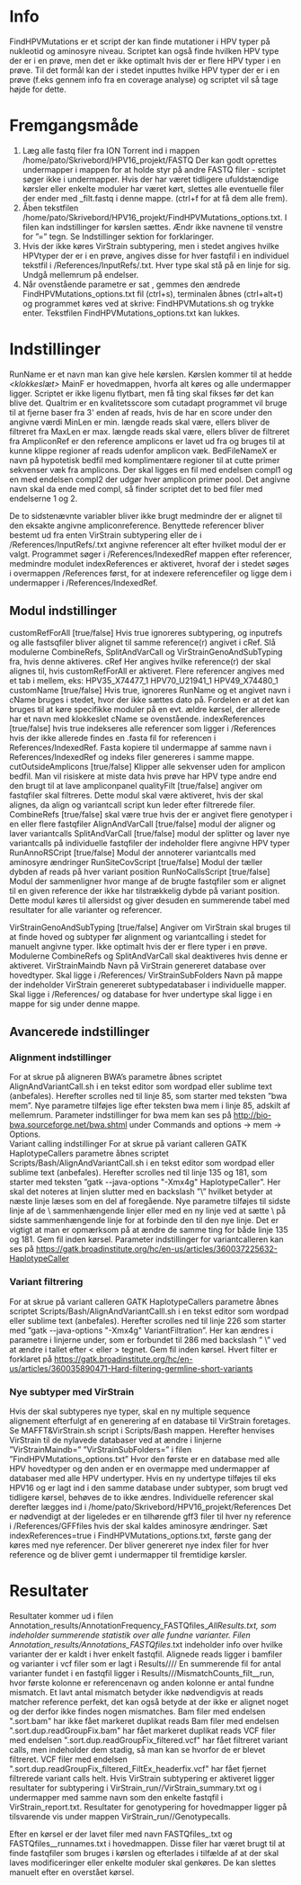 # Info
FindHPVMutations er et script der kan finde mutationer i HPV typer på nukleotid og aminosyre niveau. Scriptet kan også finde hvilken HPV type der er i en prøve, men det er ikke optimalt hvis der er flere HPV typer i en prøve. Til det formål kan der i stedet inputtes hvilke HPV typer der er i en prøve (f.eks gennem info fra en coverage analyse) og scriptet vil så tage højde for dette.

# Fremgangsmåde
1. Læg alle fastq filer fra ION Torrent ind i mappen /home/pato/Skrivebord/HPV16_projekt/FASTQ
Der kan godt oprettes undermapper i mappen for at holde styr på andre FASTQ filer - scriptet søger ikke i undermapper. Hvis der har været tidligere ufuldstændige kørsler eller enkelte moduler har været kørt, slettes alle eventuelle filer der ender med _filt.fastq i denne mappe. (ctrl+f for at få dem alle frem). 
2. Åben tekstfilen /home/pato/Skrivebord/HPV16_projekt/FindHPVMutations_options.txt. I filen kan indstillinger for kørslen sættes. Ændr ikke navnene til venstre for ”=” tegn. Se Indstillinger sektion for forklaringer. 
3. Hvis der ikke køres VirStrain subtypering, men i stedet angives hvilke HPVtyper der er i en prøve, angives disse for hver fastqfil i en individuel tekstfil i /References/InputRefs/<fastqnavn>.txt. Hver type skal stå på en linje for sig. Undgå mellemrum på endelser.
4. Når ovenstående parametre er sat , gemmes den ændrede FindHPVMutations_options.txt fil (ctrl+s), terminalen åbnes (ctrl+alt+t) og programmet køres ved at skrive: FindHPVMutations.sh og trykke enter. Tekstfilen FindHPVMutations_options.txt kan lukkes. 

# Indstillinger
RunName er et navn man kan give hele kørslen. Kørslen kommer til at hedde <RunName>_<klokkeslæt>_<dato>
MainF er hovedmappen, hvorfa alt køres og alle undermapper ligger. Scriptet er ikke ligenu flytbart, men få ting skal fikses før det kan blive det. 
Qualtrim er en kvalitetsscore som cutadapt programmet vil bruge til at fjerne baser fra 3' enden af reads, hvis de har en score under den angivne værdi
MinLen er min. længde reads skal være, ellers bliver de filtreret fra
MaxLen er max. længde reads skal være, ellers bliver de filtreret fra
AmpliconRef er den reference amplicons er lavet ud fra og bruges til at kunne klippe regioner af reads udenfor amplicon væk. 
BedFileNameX er navn på hypotetisk bedfil med komplimentære regioner til at cutte primer sekvenser væk fra amplicons. Der skal ligges en fil med endelsen compl1 og en med endelsen compl2 der udgør hver amplicon primer pool. Det angivne navn skal da ende med compl, så finder scriptet det to bed filer med endelserne 1 og 2. 

De to sidstenævnte variabler bliver ikke brugt medmindre der er alignet til den eksakte angivne ampliconreference. 
Benyttede referencer bliver bestemt ud fra enten VirStrain subtypering eller de i /References/InputRefs/<fastqnavn>.txt angivne referencer alt efter hvilket modul der er valgt. Programmet søger i /References/IndexedRef mappen efter referencer, medmindre modulet indexReferences er aktiveret, hvoraf der i stedet søges i overmappen /References først, for at indexere referencefiler og ligge dem i undermapper i /References/IndexedRef.

## Modul indstillinger
customRefForAll [true/false] Hvis true ignoreres subtypering, og inputrefs og alle fastsqfiler bliver alignet til samme reference(r) angivet i cRef. Slå modulerne CombineRefs, SplitAndVarCall og VirStrainGenoAndSubTyping fra, hvis denne aktiveres.
cRef Her angives hvilke reference(r) der skal alignes til, hvis customRefForAll er aktiveret. Flere referencer angives med et tab i mellem, eks: 
HPV35_X74477_1	HPV70_U21941_1	HPV49_X74480_1
customName [true/false] Hvis true, ignoreres RunName og et angivet navn i cName bruges i stedet, hvor der ikke sættes dato på. Fordelen er at det kan bruges til at køre specifikke moduler på en evt. ældre kørsel, der allerede har et navn med klokkeslet
cName se ovenstående.
indexReferences [true/false] hvis true indekseres alle referencer som ligger i /References hvis der ikke allerede findes en .fasta fil for referencen i References/IndexedRef. Fasta kopiere til undermappe af samme navn i References/IndexedRef og indeks filer genereres i samme mappe.
cutOutsideAmplicons [true/false] Klipper alle sekvenser uden for amplicon bedfil. Man vil risiskere at miste data hvis prøve har HPV type andre end den brugt til at lave ampliconpanel
qualityFilt [true/false]  angiver om fastqfiler skal filtreres. Dette modul skal være aktiveret, hvis der skal alignes, da align og variantcall script kun leder efter filtrerede filer. 
CombineRefs [true/false] skal være true hvis der er angivet flere genotyper i en eller flere fastqfiler
AlignAndVarCall [true/false] modul der aligner og laver variantcalls
SplitAndVarCall [true/false] modul der splitter og laver nye variantcalls på individuelle fastqfiler der indeholder flere angivne HPV typer 
RunAnnoRSCript [true/false] Modul der annoterer variantcalls med aminosyre ændringer
RunSiteCovScript  [true/false] Modul der tæller dybden af reads på hver variant position 
RunNoCallsScript  [true/false]  Modul der sammenligner hvor mange af de brugte fastqfiler som er alignet til en given reference der ikke har tilstrækkelig dybde på variant position. Dette modul køres til allersidst og giver desuden en summerende tabel med resultater for alle varianter og referencer. 

VirStrainGenoAndSubTyping [true/false] Angiver om VirStrain skal bruges til at finde hoved og subtyper før alignment og variantcalling i stedet for manuelt angivne typer. Ikke optimalt hvis der er flere typer i en prøve. Modulerne CombineRefs og SplitAndVarCall skal deaktiveres hvis denne er aktiveret.
VirStrainMaindb Navn på VirStrain genereret database over hovedtyper. Skal ligge i /References/
VirStrainSubFolders Navn på mappe der indeholder VirStrain genereret subtypedatabaser i individuelle mapper. Skal ligge i /References/ og database for hver undertype skal ligge i en mappe for sig under denne mappe. 
## Avancerede indstillinger
### Alignment indstillinger
For at skrue på aligneren BWA’s parametre åbnes scriptet AlignAndVariantCall.sh i en tekst editor som wordpad eller sublime text (anbefales). Herefter scrolles ned til linje 85, som starter med teksten ”bwa mem”. Nye parametre tilføjes lige efter teksten bwa mem i linje 85, adskilt af mellemrum. Parameter indstillinger for bwa mem kan ses på http://bio-bwa.sourceforge.net/bwa.shtml under Commands and options → mem → Options.  
Variant calling indstillinger
For at skrue på variant calleren GATK HaplotypeCallers parametre åbnes scriptet Scripts/Bash/AlignAndVariantCall.sh i en tekst editor som wordpad eller sublime text (anbefales). Herefter scrolles ned til linje 135 og 181, som starter med teksten ”gatk --java-options "-Xmx4g" HaplotypeCaller”. Her skal det noteres at linjen slutter med en backslash ”\” hvilket betyder at næste linje læses som en del af foregående. Nye parametre tilføjes til sidste linje af de \  sammenhængende linjer eller med en ny linje ved at sætte \ på sidste sammenhængende linje for at forbinde den til den nye linje. Det er vigtigt at man er opmærksom på at ændre de samme ting for både linje 135 og 181. Gem fil inden kørsel. Parameter indstillinger for variantcalleren kan ses på https://gatk.broadinstitute.org/hc/en-us/articles/360037225632-HaplotypeCaller
### Variant filtrering
For at skrue på variant calleren GATK HaplotypeCallers parametre åbnes scriptet Scripts/Bash/AlignAndVariantCalll.sh i en tekst editor som wordpad eller sublime text (anbefales). Herefter scrolles ned til linje 226 som starter med ”gatk --java-options "-Xmx4g" VariantFiltration”. Her kan ændres i parametre i linjerne under, som er forbundet til 286 med backslash ” \” ved at ændre i tallet efter < eller > tegnet. Gem fil inden kørsel. Hvert filter er forklaret på https://gatk.broadinstitute.org/hc/en-us/articles/360035890471-Hard-filtering-germline-short-variants
### Nye subtyper med VirStrain
Hvis der skal subtyperes nye typer, skal en ny multiple sequence alignement efterfulgt af en generering af en database til VirStrain foretages. Se MAFFT&VirStrain.sh script i Scripts/Bash mappen. Herefter henvises VirStrain til de nylavede databaser ved at ændre i linjerne 
”VirStrainMaindb=”
”VirStrainSubFolders=”
i filen ”FindHPVMutations_options.txt”
Hvor den første er en database med alle HPV hovedtyper og den anden er en overmappe med undermapper af databaser med alle HPV undertyper. Hvis en ny undertype tilføjes til eks HPV16 og er lagt ind i den samme database under subtyper, som brugt ved tidligere kørsel, behøves de to ikke ændres. 
Individuelle referencer skal derefter lægges ind i /home/pato/Skrivebord/HPV16_projekt/References 
Det er nødvendigt at der ligeledes er en tilhørende gff3 filer til hver ny reference i /References/GFFfiles hvis der skal kaldes aminosyre ændringer. 
Sæt indexReferences=true i FindHPVMutations_options.txt, første gang der køres med nye referencer. Der bliver genereret nye index filer for hver reference og de bliver gemt i undermapper til fremtidige kørsler. 
# Resultater
Resultater kommer ud i filen Annotation_results/AnnotationFrequency_FASTQfiles_<RunName>_<time>_<date>_AllResults.txt, som indeholder summerende statistik over alle fundne varianter.
Filen Annotation_results/Annotations_FASTQfiles_<RunName>_<time>_<date>.txt indeholder info over hvilke varianter der er kaldt i hver enkelt fastqfil. 
Alignede reads ligger i bamfiler og varianter i  vcf filer som er lagt i  Results/<RunName>/<fastqnavn>/<reference>/
En summerende fil for antal varianter fundet i en fastqfil ligger i Results/<RunName>/<fastqnavn>/MismatchCounts_filt_<fastqnan>_run, hvor første kolonne er referencenavn og anden kolonne er antal fundne mismatch. Et lavt antal mismatch betyder ikke nødvendigvis at reads matcher reference perfekt, det kan også betyde at der ikke er alignet noget og der derfor ikke findes nogen mismatches.
Bam filer med endelsen ".sort.bam" har ikke fået markeret duplikat reads
Bam filer med endelsen ".sort.dup.readGroupFix.bam" har fået markeret duplikat reads
VCF filer med endelsen ".sort.dup.readGroupFix_filtered.vcf" har fået filtreret variant calls, men indeholder dem stadig, så man kan se hvorfor de er blevet filtreret.
VCF filer med endelsen ".sort.dup.readGroupFix_filtered_FiltEx_headerfix.vcf" har fået fjernet filtrerede variant calls helt. 
Hvis VirStrain subtypering er aktiveret ligger resultater for subtypering i VirStrain_run/<RunName>/VirStrain_summary.txt og i undermapper med samme navn som den enkelte fastqfil i VirStrain_report.txt. 
Resultater for genotypering for hovedmapper ligger på tilsvarende vis under mappen VirStrain_run/<RunName>/Genotypecalls.

Efter en kørsel er der lavet filer med navn FASTQfiles_<RunName>_<time>_<date>.txt og  FASTQfiles_<RunName>_<time>_<date>_runnames.txt i hovedmappen. Disse filer har været brugt til at finde fastqfiler som bruges i kørslen og efterlades i tilfælde af at der skal laves modificeringer eller enkelte moduler skal genkøres. De kan slettes manuelt efter en overstået kørsel.
